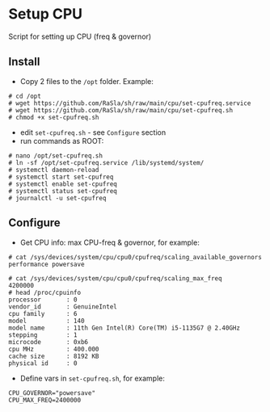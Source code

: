 # Setup CPU

Script for setting up CPU (freq & governor)

## Install

* Copy 2 files to the `/opt` folder. Example:

```shell
# cd /opt
# wget https://github.com/RaSla/sh/raw/main/cpu/set-cpufreq.service
# wget https://github.com/RaSla/sh/raw/main/cpu/set-cpufreq.sh
# chmod +x set-cpufreq.sh
```

* edit `set-cpufreq.sh` - see `Configure` section
* run commands as ROOT:

```shell
# nano /opt/set-cpufreq.sh
# ln -sf /opt/set-cpufreq.service /lib/systemd/system/
# systemctl daemon-reload
# systemctl start set-cpufreq
# systemctl enable set-cpufreq
# systemctl status set-cpufreq
# journalctl -u set-cpufreq
```

## Configure

* Get CPU info: max CPU-freq & governor, for example:

```shell
# cat /sys/devices/system/cpu/cpu0/cpufreq/scaling_available_governors
performance powersave

# cat /sys/devices/system/cpu/cpu0/cpufreq/scaling_max_freq
4200000
# head /proc/cpuinfo 
processor       : 0
vendor_id       : GenuineIntel
cpu family      : 6
model           : 140
model name      : 11th Gen Intel(R) Core(TM) i5-1135G7 @ 2.40GHz
stepping        : 1
microcode       : 0xb6
cpu MHz         : 400.000
cache size      : 8192 KB
physical id     : 0
```

* Define vars in `set-cpufreq.sh`, for example:

```shell
CPU_GOVERNOR="powersave"
CPU_MAX_FREQ=2400000
```
